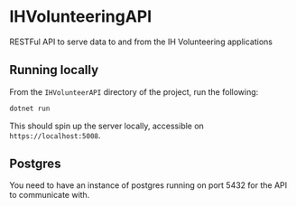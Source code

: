 # IHVolunteeringAPI
RESTFul API to serve data to and from the IH Volunteering applications

## Running locally
From the `IHVolunteerAPI` directory of the project, run the following:

```bash
dotnet run
```

This should spin up the server locally, accessible on `https://localhost:5008`.

## Postgres

You need to have an instance of postgres running on port 5432 for the API to communicate with.
